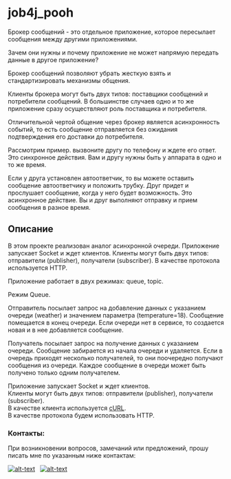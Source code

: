 # job4j_pooh

Брокер сообщений - это отдельное приложение, которое пересылает сообщения между другими приложениями.

Зачем они нужны и почему приложение не может напрямую передать данные в другое приложение?

Брокер сообщений позволяют убрать жесткую взять и стандартизировать механизмы общения.

Клиенты брокера могут быть двух типов: поставщики сообщений и потребители сообщений. В большинстве случаев одно и то же приложение сразу осуществляют роль поставщика и потребителя.

Отличительной чертой общение через брокер является асинхронность событий, то есть сообщение отправляется без ожидания подтверждения его доставки до потребителя.

Рассмотрим пример. вызвоните другу по телефону и ждете его ответ. Это синхронное действия. Вам и другу нужны быть у аппарата в одно и то же время.

Если у друга установлен автоответчик, то вы можете оставить сообщение автоответчику и положить трубку. Друг придет и прослушает сообщение, когда у него будет возможность. Это асинхронное действие. Вы и друг выполняют отправку и прием сообщения в разное время.

## Описание
В этом проекте реализован аналог асинхронной очереди.
Приложение запускает Socket и ждет клиентов.
Клиенты могут быть двух типов: отправители (publisher), получатели (subscriber).
В качестве протокола используется HTTP.

Приложение работает в двух режимах: queue, topic.


Режим Queue.

Отправитель посылает запрос на добавление данных с указанием очереди
(weather) и значением параметра (temperature=18). Сообщение помещается
в конец очереди. Если очереди нет в сервисе, то создается новая
и в нее добавляется сообщение.

Получатель посылает запрос на получение данных с указанием очереди.
Сообщение забирается из начала очереди и удаляется. 
Если в очередь приходят несколько получателей, то они поочередно
получают сообщения из очереди. Каждое сообщение в очереди может
быть получено только одним получателем.

Приложение запускает Socket и ждет клиентов.  
Клиенты могут быть двух типов: отправители (publisher), получатели (subscriber).  
В качестве клиента используется [cURL](https://curl.se/download.html).  
В качестве протокола будем использовать HTTP.

### Контакты:
При возникновении вопросов, замечаний или предложений, прошу писать мне по указанным ниже контактам:

[![alt-text](https://img.shields.io/badge/-telegram-grey?style=flat&logo=telegram&logoColor=white)](https://t.me/Artyrio226)&nbsp;&nbsp;
[![alt-text](https://img.shields.io/badge/@%20email-005FED?style=flat&logo=mail&logoColor=white)](mailto:artur_sar_80@mail.ru)
